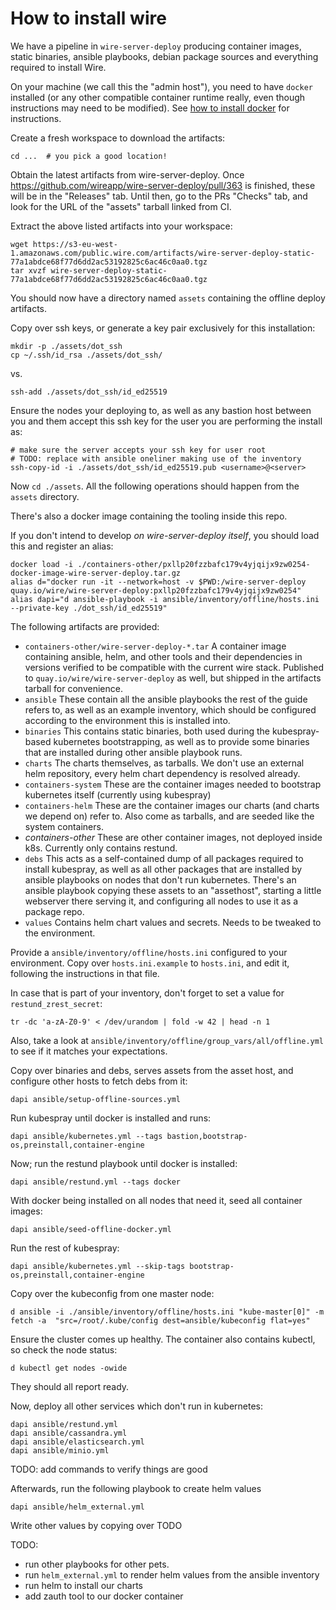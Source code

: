 # How to install wire

We have a pipeline in  `wire-server-deploy` producing container images, static
binaries, ansible playbooks, debian package sources and everything required to
install Wire.

On your machine (we call this the "admin host"), you need to have `docker`
installed (or any other compatible container runtime really, even though
instructions may need to be modified). See [how to install
docker](https://docker.com) for instructions.

Create a fresh workspace to download the artifacts:

```
cd ...  # you pick a good location!
```

Obtain the latest artifacts from wire-server-deploy. Once
https://github.com/wireapp/wire-server-deploy/pull/363 is finished, these will
be in the "Releases" tab. Until then, go to the PRs "Checks" tab, and look for
the URL of the "assets" tarball linked from CI.

Extract the above listed artifacts into your workspace:

```
wget https://s3-eu-west-1.amazonaws.com/public.wire.com/artifacts/wire-server-deploy-static-77a1abdce68f77d6dd2ac53192825c6ac46c0aa0.tgz
tar xvzf wire-server-deploy-static-77a1abdce68f77d6dd2ac53192825c6ac46c0aa0.tgz
```

You should now have a directory named `assets` containing the offline deploy artifacts.


Copy over ssh keys, or generate a key pair exclusively for this installation:

```
mkdir -p ./assets/dot_ssh
cp ~/.ssh/id_rsa ./assets/dot_ssh/
```

vs.

```
ssh-add ./assets/dot_ssh/id_ed25519
```

Ensure the nodes your deploying to, as well as any bastion host between you and them accept this ssh key for the user you are performing the install as:

```
# make sure the server accepts your ssh key for user root
# TODO: replace with ansible oneliner making use of the inventory
ssh-copy-id -i ./assets/dot_ssh/id_ed25519.pub <username>@<server>
```

Now `cd ./assets`. All the following operations should happen from the `assets` directory.


There's also a docker image containing the tooling inside this repo.

If you don't intend to develop *on wire-server-deploy itself*, you should load
this and register an alias:
```
docker load -i ./containers-other/pxllp20fzzbafc179v4yjqijx9zw0254-docker-image-wire-server-deploy.tar.gz
alias d="docker run -it --network=host -v $PWD:/wire-server-deploy quay.io/wire/wire-server-deploy:pxllp20fzzbafc179v4yjqijx9zw0254"
alias dapi="d ansible-playbook -i ansible/inventory/offline/hosts.ini --private-key ./dot_ssh/id_ed25519"
```

The following artifacts are provided:

 - `containers-other/wire-server-deploy-*.tar`
   A container image containing ansible, helm, and other tools and their
   dependencies in versions verified to be compatible with the current wire
   stack. Published to `quay.io/wire/wire-server-deploy` as well, but shipped
   in the artifacts tarball for convenience.
 - `ansible`
   These contain all the ansible playbooks the rest of the guide refers to, as
   well as an example inventory, which should be configured according to the
   environment this is installed into.
 - `binaries`
   This contains static binaries, both used during the kubespray-based
   kubernetes bootstrapping, as well as to provide some binaries that are
   installed during other ansible playbook runs.
 - `charts`
   The charts themselves, as tarballs. We don't use an external helm
   repository, every helm chart dependency is resolved already.
 - `containers-system`
   These are the container images needed to bootstrap kubernetes itself
   (currently using kubespray)
 - `containers-helm`
   These are the container images our charts (and charts we depend on) refer to.
   Also come as tarballs, and are seeded like the system containers.
 - *containers-other*
   These are other container images, not deployed inside k8s. Currently only
   contains restund.
 - `debs`
   This acts as a self-contained dump of all packages required to install
   kubespray, as well as all other packages that are installed by ansible
   playbooks on nodes that don't run kubernetes.
   There's an ansible playbook copying these assets to an "assethost", starting
   a little webserver there serving it, and configuring all nodes to use it as
   a package repo.
 - `values`
   Contains helm chart values and secrets. Needs to be tweaked to the
   environment.

Provide a `ansible/inventory/offline/hosts.ini` configured to your environment.
Copy over `hosts.ini.example`  to `hosts.ini`, and edit it, following the instructions in that file.

In case that is part of your inventory, don't forget to set a value for `restund_zrest_secret`:
```
tr -dc 'a-zA-Z0-9' < /dev/urandom | fold -w 42 | head -n 1
```

Also, take a look at `ansible/inventory/offline/group_vars/all/offline.yml` to
see if it matches your expectations.


Copy over binaries and debs, serves assets from the asset host, and configure
other hosts to fetch debs from it:


```
dapi ansible/setup-offline-sources.yml
```

Run kubespray until docker is installed and runs:

```
dapi ansible/kubernetes.yml --tags bastion,bootstrap-os,preinstall,container-engine
```

Now; run the restund playbook until docker is installed:
```
dapi ansible/restund.yml --tags docker
```

With docker being installed on all nodes that need it, seed all container images:

```
dapi ansible/seed-offline-docker.yml
```

Run the rest of kubespray:

```
dapi ansible/kubernetes.yml --skip-tags bootstrap-os,preinstall,container-engine
```

Copy over the kubeconfig from one master node:
```
d ansible -i ./ansible/inventory/offline/hosts.ini "kube-master[0]" -m fetch -a  "src=/root/.kube/config dest=ansible/kubeconfig flat=yes"
```

Ensure the cluster comes up healthy. The container also contains kubectl, so check the node status:

```
d kubectl get nodes -owide
```
They should all report ready.

Now, deploy all other services which don't run in kubernetes:

```
dapi ansible/restund.yml
dapi ansible/cassandra.yml
dapi ansible/elasticsearch.yml
dapi ansible/minio.yml
```
TODO: add commands to verify things are good

Afterwards, run the following playbook to create helm values
```
dapi ansible/helm_external.yml
```

Write other values by copying over TODO

TODO:

 - run other playbooks for other pets.
 - run `helm_external.yml` to render helm values from the ansible inventory
 - run helm to install our charts
 - add zauth tool to our docker container
